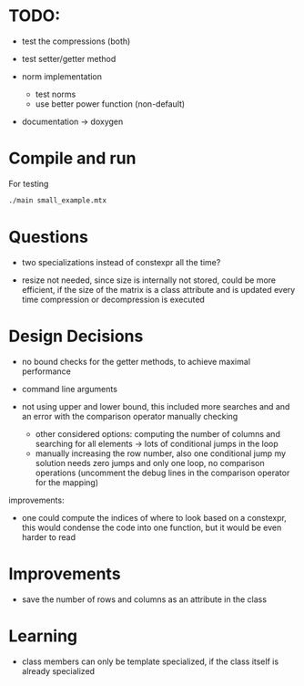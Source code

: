 # TODO:
- test the compressions (both)
- test setter/getter method
- norm implementation
    - test norms
    - use better power function (non-default)

- documentation -> doxygen

# Compile and run

For testing
```sh
./main small_example.mtx
```


# Questions
- two specializations instead of constexpr all the time?

- resize not needed, since size is internally not stored, could be more
efficient, if the size of the matrix is a class attribute and is updated
every time compression or decompression is executed

# Design Decisions
- no bound checks for the getter methods, to achieve maximal performance
- command line arguments

- not using upper and lower bound, this included more searches and and an error with the comparison operator
manually checking
    - other considered options: computing the number of columns and searching for all elements -> lots of conditional jumps in the loop
    - manually increasing the row number, also one conditional jump
my solution needs zero jumps and only one loop, no comparison operations (uncomment the debug lines in the comparison operator for the mapping)

improvements:
- one could compute the indices of where to look based on a constexpr, this would condense the
code into one function, but it would be even harder to read

# Improvements
- save the number of rows and columns as an attribute in the class

# Learning
- class members can only be template specialized, if the class itself is already specialized